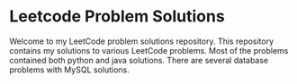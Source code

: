 # Leetcode Problem Solutions

Welcome to my LeetCode problem solutions repository. This repository contains my solutions to various LeetCode problems. Most of the problems contained both python and java solutions. There are several database problems with MySQL solutions.
